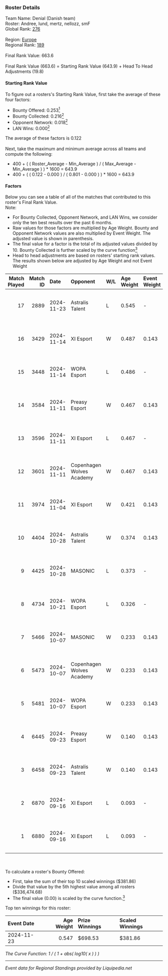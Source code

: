 ### Roster Details<br />
Team Name: Denial (Danish team)<br />
Roster: Andree, lund, mertz, nellozz, smF<br />
Global Rank: [276](../standings_global.md)<br />
<br />
Region: [Europe]( ../standings_europe.md)<br />
Regional Rank: [189]( ../standings_europe.md)<br />
<br />
Final Rank Value:  663.6<br />
<br />
Final Rank Value (663.6) = Starting Rank Value (643.9) + Head To Head Adjustments (19.8)<br />

#### Starting Rank Value<br />
To figure out a rosters's Starting Rank Value, first take the average of these four factors:<br />
- Bounty Offered: 0.253[<sup>1</sup>](#table2)
- Bounty Collected: 0.216[<sup>2</sup>](#table1)
- Opponent Network: 0.018[<sup>2</sup>](#table1)
- LAN Wins: 0.000[<sup>2</sup>](#table1)

The average of these factors is 0.122<br />
<br />
Next, take the maximum and minimum average across all teams and compute the following:<br />
- 400 + ( ( Roster_Average - Min_Average ) / ( Max_Average - Min_Average ) ) * 1600 = 643.9
- 400 + ( ( 0.122 - 0.000 ) / ( 0.801 - 0.000 ) ) * 1600 = 643.9


#### Factors<br />
Below you can see a table of all of the matches that contributed to this roster's Final Rank Value.<br />
Note:<br />

- For Bounty Collected, Opponent Network, and LAN Wins, we consider only the ten best results over the past 6 months.
- Raw values for those factors are multiplied by Age Weight. Bounty and Opponent Network values are also multiplied by Event Weight. The adjusted value is shown in parenthesis.
- The final value for a factor is the total of its adjusted values divided by 10. Bounty Collected is further scaled by the curve function[<sup>3</sup>](#curveFunction)
- Head to head adjustments are based on rosters' starting rank values. The results shown below are adjusted by Age Weight and not Event Weight
<span id="table1"></span><br />


| Match Played | Match ID | Date       | Opponent                  | W/L | Age Weight | Event Weight | Bounty Collected | Opponent Network | LAN Wins  | H2H Adj. | Roster                             |
| -: | -: | :- | :- | :- | :- | :- | :- | :- | :- | -: | :- |
|           17 |     2889 | 2024-11-23 | Astralis Talent           | L   | 0.545      | -            | -                | -                | -         |    -5.55 | Andree, lund, mertz, nellozz, smF  |
|           16 |     3429 | 2024-11-14 | XI Esport                 | W   | 0.487      | 0.143        | 0.001 (0.000)    | 0.287 (0.020)    | 0 (0.000) |     8.13 | Andree, lund, mertz, nellozz, smF  |
|           15 |     3448 | 2024-11-14 | WOPA Esport               | L   | 0.486      | -            | -                | -                | -         |    -4.18 | Andree, J3nsyy, lund, nellozz, smF |
|           14 |     3584 | 2024-11-11 | Preasy Esport             | W   | 0.467      | 0.143        | 0.012 (0.001)    | 0.710 (0.047)    | 0 (0.000) |     9.42 | Andree, lund, mertz, nellozz, smF  |
|           13 |     3596 | 2024-11-11 | XI Esport                 | L   | 0.467      | -            | -                | -                | -         |   -10.23 | Andree, lund, mertz, nellozz, smF  |
|           12 |     3601 | 2024-11-11 | Copenhagen Wolves Academy | W   | 0.467      | 0.143        | 0.000 (0.000)    | 0.000 (0.000)    | 0 (0.000) |     2.55 | Andree, lund, mertz, nellozz, smF  |
|           11 |     3974 | 2024-11-04 | XI Esport                 | W   | 0.421      | 0.143        | 0.001 (0.000)    | 0.287 (0.017)    | 0 (0.000) |     7.08 | Andree, lund, mertz, nellozz, smF  |
|           10 |     4404 | 2024-10-28 | Astralis Talent           | W   | 0.374      | 0.143        | 0.002 (0.000)    | 0.733 (0.039)    | 0 (0.000) |     7.48 | Andree, lund, mertz, nellozz, smF  |
|            9 |     4425 | 2024-10-28 | MASONIC                   | L   | 0.373      | -            | -                | -                | -         |    -5.89 | Andree, lund, mertz, nellozz, smF  |
|            8 |     4734 | 2024-10-21 | WOPA Esport               | L   | 0.326      | -            | -                | -                | -         |    -2.57 | Andree, lund, mertz, nellozz, smF  |
|            7 |     5466 | 2024-10-07 | MASONIC                   | W   | 0.233      | 0.143        | 0.001 (0.000)    | 0.166 (0.006)    | 0 (0.000) |     3.79 | Andree, lund, mertz, nellozz, smF  |
|            6 |     5473 | 2024-10-07 | Copenhagen Wolves Academy | W   | 0.233      | 0.143        | 0.000 (0.000)    | 0.000 (0.000)    | 0 (0.000) |     1.40 | Andree, lund, mertz, nellozz, smF  |
|            5 |     5481 | 2024-10-07 | WOPA Esport               | W   | 0.233      | 0.143        | 0.031 (0.001)    | 0.785 (0.026)    | 0 (0.000) |     5.51 | Andree, lund, mertz, nellozz, smF  |
|            4 |     6445 | 2024-09-23 | Preasy Esport             | W   | 0.140      | 0.143        | 0.012 (0.000)    | 0.710 (0.014)    | 0 (0.000) |     3.15 | Andree, lund, mertz, nellozz, smF  |
|            3 |     6458 | 2024-09-23 | Astralis Talent           | W   | 0.140      | 0.143        | 0.002 (0.000)    | 0.733 (0.015)    | 0 (0.000) |     3.02 | Andree, lund, mertz, nellozz, smF  |
|            2 |     6870 | 2024-09-16 | XI Esport                 | L   | 0.093      | -            | -                | -                | -         |    -2.02 | Andree, lund, mertz, nellozz, smF  |
|            1 |     6880 | 2024-09-16 | XI Esport                 | L   | 0.093      | -            | -                | -                | -         |    -1.32 | Andree, lund, mertz, nellozz, smF  |

<br />
<span id="table2"></span><br />
To calculate a roster's Bounty Offered:<br />

- First, take the sum of their top 10 scaled winnings ($381.86)
- Divide that value by the 5th highest value among all rosters ($336,474.68)
- The final value (0.00) is scaled by the curve function.[<sup>3</sup>](#curveFunction)

Top ten winnings for this roster:<br />

| Event Date | Age Weight | Prize Winnings | Scaled Winnings |
| :- | -: | :- | :- |
| 2024-11-23 |      0.547 | $698.53        | $381.86         |


<span id="curveFunction"></span>_The Curve Function: 1 / ( 1 + abs( log10( x ) ) )_<br />

---
_Event data for Regional Standings provided by Liquipedia.net_<br />
